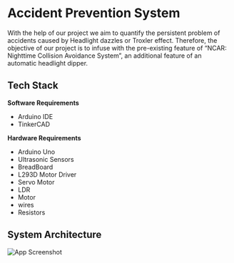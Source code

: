 
# Accident Prevention System

With the help of our project we aim to quantify the persistent problem of accidents caused by Headlight dazzles or Troxler effect. Therefore, the objective of our project is to infuse with the pre-existing feature of “NCAR: Nighttime Collision Avoidance System”, an additional feature of an automatic headlight dipper.



## Tech Stack

**Software Requirements** 
- Arduino IDE 
- TinkerCAD


**Hardware Requirements** 
- Arduino Uno
- Ultrasonic Sensors
- BreadBoard
- L293D Motor Driver
- Servo Motor
- LDR
- Motor
- wires
- Resistors


## System Architecture 

![App Screenshot](<img width="566" alt="image" src="https://github.com/shivyanshi/Accident_Prevention_System/assets/80300678/e8b0e64c-281e-4a3e-bbd7-93a9b14eef73">)



